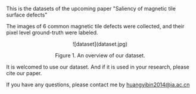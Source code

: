 This is the datasets of the upcoming paper "Saliency of magnetic tile surface defects" 

The images of 6 common magnetic tile defects were collected, and their pixel level ground-truth were labeled. 
<center> 
![dataset](dataset.jpg)

Figure 1. An overview of our dataset.
</center> 
It is welcomed to use our dataset. And if it is used in your research, please cite our paper. 

If you have any questions, please contact me by   [huangyibin2014@ia.ac.cn](huangyibin2014@ia.ac.cn)
